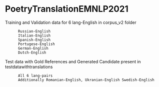 # PoetryTranslationEMNLP2021

Training and Validation data for 6 lang-English in corpus_v2 folder
          
          Russian-English
          Italian-English
          Spanish-English
          Portugese-English
          German-English
          Dutch-English
         

Test data with Gold References and Generated Candidate present in testdatawithtranslations

          All 6 lang-pairs
          Additionally Romanian-English, Ukranian-English Swedish-English

